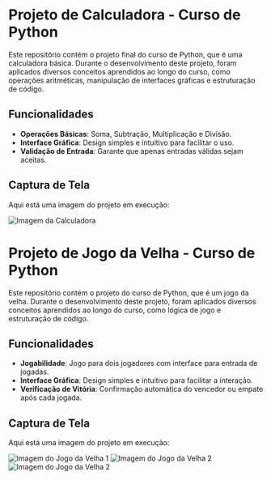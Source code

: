# Projeto de Calculadora - Curso de Python

Este repositório contém o projeto final do curso de Python, que é uma calculadora básica. Durante o desenvolvimento deste projeto, foram aplicados diversos conceitos aprendidos ao longo do curso, como operações aritméticas, manipulação de interfaces gráficas e estruturação de código.

## Funcionalidades

- **Operações Básicas**: Soma, Subtração, Multiplicação e Divisão.
- **Interface Gráfica**: Design simples e intuitivo para facilitar o uso.
- **Validação de Entrada**: Garante que apenas entradas válidas sejam aceitas.

## Captura de Tela

Aqui está uma imagem do projeto em execução:

![Imagem da Calculadora](https://i.postimg.cc/QVB4qbHn/calculadora.png)



# Projeto de Jogo da Velha - Curso de Python

Este repositório contém o projeto do curso de Python, que é um jogo da velha. Durante o desenvolvimento deste projeto, foram aplicados diversos conceitos aprendidos ao longo do curso, como lógica de jogo e estruturação de código.

## Funcionalidades

- **Jogabilidade**: Jogo para dois jogadores com interface para entrada de jogadas.
- **Interface Gráfica**: Design simples e intuitivo para facilitar a interação.
- **Verificação de Vitória**: Confirmação automática do vencedor ou empate após cada jogada.

## Captura de Tela

Aqui está uma imagem do projeto em execução:

![Imagem do Jogo da Velha 1](https://i.postimg.cc/8JtJKrwM/jogo-da-velha1.png)
![Imagem do Jogo da Velha 2](https://i.postimg.cc/jwb3QCSz/jogo-da-velha2.png)
![Imagem do Jogo da Velha 2](https://i.postimg.cc/R3MXNysR/jogo-da-velha2.png)
